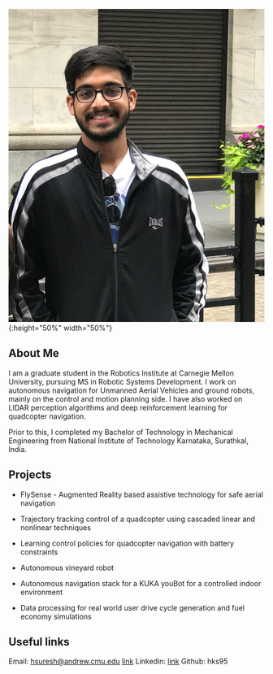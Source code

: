 
![Image](/assets/dp.JPG){:height="50%" width="50%"}

## About Me

I am a graduate student in the Robotics Institute at Carnegie Mellon University, pursuing MS in Robotic Systems Development. I work on autonomous navigation for Unmanned Aerial Vehicles and ground robots, mainly on the control and motion planning side. I have also worked on LIDAR perception algorithms and deep reinforcement learning for quadcopter navigation.  

Prior to this, I completed my Bachelor of Technology in Mechanical Engineering from National Institute of Technology Karnataka, Surathkal, India. 


## Projects

- FlySense - Augmented Reality based assistive technology for safe aerial navigation

- Trajectory tracking control of a quadcopter using cascaded linear and nonlinear techniques

- Learning control policies for quadcopter navigation with battery constraints

- Autonomous vineyard robot

- Autonomous navigation stack for a KUKA youBot for a controlled indoor environment

- Data processing for real world user drive cycle generation and fuel economy simulations

## Useful links

Email: hsuresh@andrew.cmu.edu [link](hsuresh@andrew.cmu.edu)
Linkedin: [link](https://www.linkedin.com/in/harikrishnan-suresh/)
Github: hks95